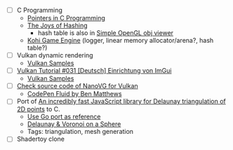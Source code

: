 - [ ] C Programming
  - [Pointers in C Programming](https://github.com/mkohlhaas/Pointers-C-Programming)
  - [The Joys of Hashing](https://link.springer.com/book/10.1007/978-1-4842-4066-3)
    - hash table is also in [Simple OpenGL obj viewer](https://github.com/syoyo/tinyobjloader-c/blob/master/tinyobj_loader_c.h#L595)
  - [Kohi Game Engine](https://kohiengine.com/) (logger, linear memory allocator/arena?, hash table?)
- [ ] Vulkan dynamic rendering
  - [Vulkan Samples](https://github.com/KhronosGroup/Vulkan-Samples/)
- [ ] [Vulkan Tutorial #031 [Deutsch] Einrichtung von ImGui](https://www.youtube.com/watch?v=PmVAwbboAfI&list=PLStQc0GqppuXgs6do23v_HKRrR32gJMm3&index=32&pp=iAQB)
  - [Vulkan Samples](https://github.com/KhronosGroup/Vulkan-Samples/)
- [ ] [Check source code of NanoVG for Vulkan](https://github.com/danilw/nanovg_vulkan)
  - [CodePen Fluid by Ben Matthews](https://codepen.io/tsuhre/pen/XVGbqV)
- [ ] Port of [An incredibly fast JavaScript library for Delaunay triangulation of 2D points](https://github.com/mapbox/delaunator) to C.
  - [Use Go port as reference](https://github.com/fogleman/delaunay)
  - [Delaunay & Voronoi on a Sphere](https://www.redblobgames.com/x/1842-delaunay-voronoi-sphere/)
  - Tags: triangulation, mesh generation
- [ ] Shadertoy clone
